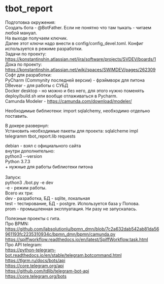 # tbot_report
Подготовка окружения:<br>
Создать бота - @BotFather. Если не понятно что там тыкать - читаем любой мануал.<br>
На выходе получаем ключик.<br>
Далее этот ключи надо внести в config/config_devel.toml. 
Конфиг используется в режиме разработки.<br>
Задачи по проекту: https://konstantinshin.atlassian.net/jira/software/projects/SVDEV/boards/1 <br>
Дока по проекту: https://konstantinshin.atlassian.net/wiki/spaces/SWIMDEV/pages/262309 <br>
Софт для разработки:<br>
PyCharm (Commynity последней версии) - фрэймворк для питона<br>
DBevear - для работы с СУБД<br>
Docker desktop - но можно и без него, для этого нужно поменять deploy/build.sh или вообще отлаживаться в Pycharm. <br>
Camunda Modeler - https://camunda.com/download/modeler/ <br>

Необходимые библиотеки: 
import sqlalchemy, необходимо отдельно поставить.

В докере развернул:<br>
Установить необходимые пакеты для проекта: 
sqlalcheme
impl
telegramm
tbot_report.lib
requests

debian - взял с официального сайта<br>
  внутри дополнительно:<br>
    python3 --version<br>
    Python 3.7.3<br>
    +  нужные для работы библиотеки питона<br>
    <br>
Запуск: <br>
python3 ./bot.py -e dev<br>
-e - режим работы. <br>
Всего их три:<br>
  dev - разработка, БД - sqlite, локальная<br>
  test - тестирование, БД - postgre.  Используется база у Попова.<br>
  prom - промышленная эксплуатация. Ни разу не запускалась.<br>

    


Полезные проекты с гита.<br>
Про BPMN:<br>
https://github.com/labsolutionlu/bpmn_dmn/blob/7c2a632dab542ab81da56961193fc2235310934c/bpmn_dmn/bpmn/camunda.py <br>
https://spiffworkflow.readthedocs.io/en/latest/SpiffWorkflow.task.html <br>
Про API telegram:<br>
https://python-telegram-bot.readthedocs.io/en/stable/telegram.botcommand.html <br>
https://tlgrm.ru/docs/bots/api <br>
https://core.telegram.org/api <br>
https://github.com/tdlib/telegram-bot-api <br>
https://core.telegram.org/bots <br>
 
